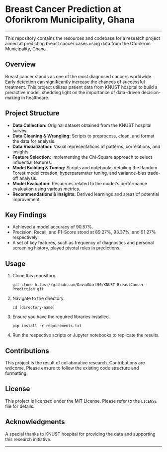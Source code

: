 # Breast Cancer Prediction at Oforikrom Municipality, Ghana
---
This repository contains the resources and codebase for a research project aimed at predicting breast cancer cases using data from the Oforikrom Municipality, Ghana.

## Overview

Breast cancer stands as one of the most diagnosed cancers worldwide. Early detection can significantly increase the chances of successful treatment. This project utilizes patient data from KNUST hospital to build a predictive model, shedding light on the importance of data-driven decision-making in healthcare.

## Project Structure

- **Data Collection:** Original dataset obtained from the KNUST hospital survey.
- **Data Cleaning & Wrangling:** Scripts to preprocess, clean, and format the data for analysis.
- **Data Visualization:** Visual representations of patterns, correlations, and insights.
- **Feature Selection:** Implementing the Chi-Square approach to select influential features.
- **Model Building & Tuning:** Scripts and notebooks detailing the Random Forest model creation, hyperparameter tuning, and variance-bias trade-off analysis.
- **Model Evaluation:** Resources related to the model's performance evaluation using various metrics.
- **Recommendations & Insights:** Derived learnings and areas of potential improvement.

## Key Findings

- Achieved a model accuracy of 90.57%.
- Precision, Recall, and F1-Score stood at 89.27%, 93.37%, and 91.27% respectively.
- A set of key features, such as frequency of diagnostics and personal screening history, played pivotal roles in predictions.

## Usage

1. Clone this repository.
   ```
   git clone https://github.com/DavidNart90/KNUST-BreastCancer-Prediction.git
   ```
2. Navigate to the directory.
   ```
   cd [directory-name]
   ```
3. Ensure you have the required libraries installed. 
   ```
   pip install -r requirements.txt
   ```
4. Run the respective scripts or Jupyter notebooks to replicate the results.

## Contributions

This project is the result of collaborative research. Contributions are welcome. Please ensure to follow the existing code structure and formatting.

## License

This project is licensed under the MIT License. Please refer to the `LICENSE` file for details.

## Acknowledgments

A special thanks to KNUST hospital for providing the data and supporting this research initiative.

---
